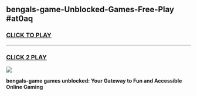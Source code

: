
## bengals-game-Unblocked-Games-Free-Play #at0aq
<h3>
<a href="https://us.freeplayer.one?title=bengals-game&ref=9M">CLICK TO PLAY</a></h3>
<hr>

<h3>
<a href="https://us.freeplayer.one?title=bengals-game&ref=9M">CLICK 2 PLAY</a>
  
</h3>

<a href="https://us.freeplayer.one?title=bengals-game&ref=9M"><img src="https://clearcache.store/games.png"></a>


**bengals-game games unblocked: Your Gateway to Fun and Accessible Online Gaming**
